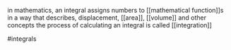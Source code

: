 in mathematics, an integral assigns numbers to [[mathematical function]]s in a way that describes, displacement, [[area]], [[volume]] and other concepts 
the process of calculating an integral is called [[integration]]

#integrals 
